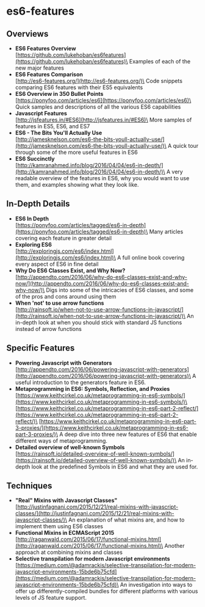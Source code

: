 # es6-features

## Overviews

* **ES6 Features Overview**\
  [https://github.com/lukehoban/es6features](https://github.com/lukehoban/es6features)\
  Examples of each of the new major features
* **ES6 Features Comparison**\
  [http://es6-features.org/](http://es6-features.org/)\
  Code snippets comparing ES6 features with their ES5 equivalents
* **ES6 Overview in 350 Bullet Points**\
  [https://ponyfoo.com/articles/es6](https://ponyfoo.com/articles/es6)\
  Quick samples and descriptions of all the various ES6 capabilities
* **Javascript Features**\
  [http://jsfeatures.in/#ES6](http://jsfeatures.in/#ES6)\
  More samples of features in ES5, ES6, and ES7
* **ES6 - The Bits You'll Actually Use**\
  [http://jamesknelson.com/es6-the-bits-youll-actually-use/](http://jamesknelson.com/es6-the-bits-youll-actually-use/)\
  A quick tour through some of the more useful features in ES6
* **ES6 Succinctly**\
  [http://kamranahmed.info/blog/2016/04/04/es6-in-depth/](http://kamranahmed.info/blog/2016/04/04/es6-in-depth/)\
  A very readable overview of the features in ES6, why you would want to use them, and examples showing what they look like.

## In-Depth Details

* **ES6 In Depth**\
  [https://ponyfoo.com/articles/tagged/es6-in-depth](https://ponyfoo.com/articles/tagged/es6-in-depth)\
  Many articles covering each feature in greater detail
* **Exploring ES6**\
  [http://exploringjs.com/es6/index.html](http://exploringjs.com/es6/index.html)\
  A full online book covering every aspect of ES6 in fine detail
* **Why Do ES6 Classes Exist, and Why Now?**\
  [http://appendto.com/2016/06/why-do-es6-classes-exist-and-why-now/](http://appendto.com/2016/06/why-do-es6-classes-exist-and-why-now/)\
  Digs into some of the intricacies of ES6 classes, and some of the pros and cons around using them
* **When 'not' to use arrow functions**\
  [http://rainsoft.io/when-not-to-use-arrow-functions-in-javascript/](http://rainsoft.io/when-not-to-use-arrow-functions-in-javascript/)\
  An in-depth look at when you should stick with standard JS functions instead of arrow functions

## Specific Features

* **Powering Javascript with Generators**\
  [http://appendto.com/2016/06/powering-javascript-with-generators](http://appendto.com/2016/06/powering-javascript-with-generators)\
  A useful introduction to the generators feature in ES6.
* **Metaprogramming in ES6: Symbols, Reflection, and Proxies**\
  [https://www.keithcirkel.co.uk/metaprogramming-in-es6-symbols/](https://www.keithcirkel.co.uk/metaprogramming-in-es6-symbols/)\
  [https://www.keithcirkel.co.uk/metaprogramming-in-es6-part-2-reflect/](https://www.keithcirkel.co.uk/metaprogramming-in-es6-part-2-reflect/)\
  [https://www.keithcirkel.co.uk/metaprogramming-in-es6-part-3-proxies/](https://www.keithcirkel.co.uk/metaprogramming-in-es6-part-3-proxies/)\
  A deep dive into three new features of ES6 that enable different ways of metaprogramming.
* **Detailed overview of well-known Symbols**\
  [https://rainsoft.io/detailed-overview-of-well-known-symbols/](https://rainsoft.io/detailed-overview-of-well-known-symbols/)\
  An in-depth look at the predefined Symbols in ES6 and what they are used for.

## Techniques

* **"Real" Mixins with Javascript Classes"**\
  [http://justinfagnani.com/2015/12/21/real-mixins-with-javascript-classes/](http://justinfagnani.com/2015/12/21/real-mixins-with-javascript-classes/)\
  An explanation of what mixins are, and how to implement them using ES6 classes
* **Functional Mixins in ECMAScript 2015**\
  [http://raganwald.com/2015/06/17/functional-mixins.html](http://raganwald.com/2015/06/17/functional-mixins.html)\
  Another approach at combining mixins and classes
* **Selective transpilation for modern Javascript environments**\
  [https://medium.com/@adamrackis/selective-transpilation-for-modern-javascript-environments-15bde6b75cfd](https://medium.com/@adamrackis/selective-transpilation-for-modern-javascript-environments-15bde6b75cfd)\
  An investigation into ways to offer up differently-compiled bundles for different platforms with various levels of JS feature support.
